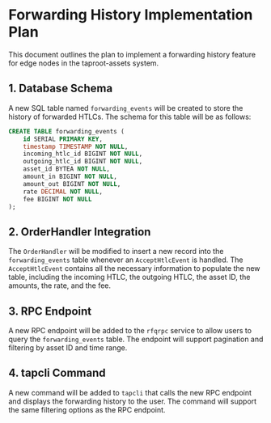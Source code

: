# Forwarding History Implementation Plan

This document outlines the plan to implement a forwarding history feature for edge nodes in the taproot-assets system.

## 1. Database Schema

A new SQL table named `forwarding_events` will be created to store the history of forwarded HTLCs. The schema for this table will be as follows:

```sql
CREATE TABLE forwarding_events (
    id SERIAL PRIMARY KEY,
    timestamp TIMESTAMP NOT NULL,
    incoming_htlc_id BIGINT NOT NULL,
    outgoing_htlc_id BIGINT NOT NULL,
    asset_id BYTEA NOT NULL,
    amount_in BIGINT NOT NULL,
    amount_out BIGINT NOT NULL,
    rate DECIMAL NOT NULL,
    fee BIGINT NOT NULL
);
```

## 2. OrderHandler Integration

The `OrderHandler` will be modified to insert a new record into the `forwarding_events` table whenever an `AcceptHtlcEvent` is handled. The `AcceptHtlcEvent` contains all the necessary information to populate the new table, including the incoming HTLC, the outgoing HTLC, the asset ID, the amounts, the rate, and the fee.

## 3. RPC Endpoint

A new RPC endpoint will be added to the `rfqrpc` service to allow users to query the `forwarding_events` table. The endpoint will support pagination and filtering by asset ID and time range.

## 4. tapcli Command

A new command will be added to `tapcli` that calls the new RPC endpoint and displays the forwarding history to the user. The command will support the same filtering options as the RPC endpoint.

